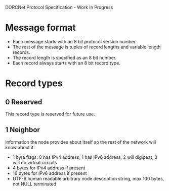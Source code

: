 DORCNet Protocol Specification - Work In Progress

# Message format

* Each message starts with an 8 bit protocol version number.
* The rest of the message is tuples of record lengths and variable length records.
* The record length is specified as an 8 bit number.
* Each record always starts with an 8 bit record type.

# Record types

## 0 Reserved

This record type is reserved for future use.

## 1 Neighbor

Information the node provides about itself so the rest of the network will know about it.

* 1 byte flags: 0 has IPv4 address, 1 has IPv6 address, 2 will digipeat, 3 will do virtual circuits
* 4 bytes for IPv4 address if present
* 16 bytes for IPv6 address if present
* UTF-8 human readable arbitrary node description string, max 100 bytes, not NULL terminated
